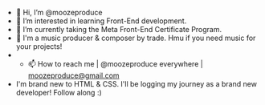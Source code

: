 - 👋 Hi, I’m @moozeproduce
- 👀 I’m interested in learning Front-End development.
- 🌱 I’m currently taking the Meta Front-End Certificate Program.
- 🎵 I'm a music producer & composer by trade. Hmu if you need music for your projects!
- - 📫 How to reach me | @moozeproduce everywhere | moozeproduce@gmail.com
- I'm brand new to HTML & CSS. I'll be logging my journey as a brand new developer! Follow along :)
<!---
moozeproduce/moozeproduce is a ✨ special ✨ repository because its `README.md` (this file) appears on your GitHub profile.
You can click the Preview link to take a look at your changes.
--->
